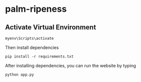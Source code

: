 # palm-ripeness
## Activate Virtual Environment
```
myenv\Scripts\activate
```
Then install dependencies
```
pip install -r requirements.txt
```
After installing dependencies, you can run the website by typing
```
python app.py
```
